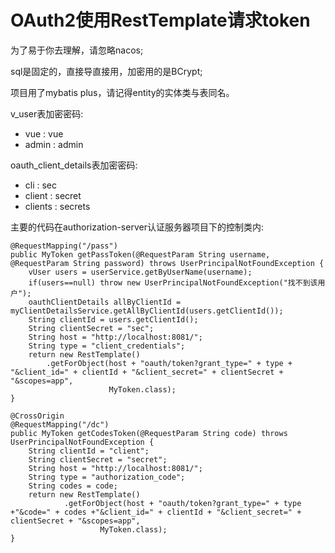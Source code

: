 # OAuth2使用RestTemplate请求token
为了易于你去理解，请忽略nacos;

sql是固定的，直接导直接用，加密用的是BCrypt;

项目用了mybatis plus，请记得entity的实体类与表同名。


v_user表加密密码:
  - vue : vue
  - admin : admin


oauth_client_details表加密密码:
  - cli : sec
  - client : secret
  - clients : secrets


主要的代码在authorization-server认证服务器项目下的控制类内:

    @RequestMapping("/pass")
    public MyToken getPassToken(@RequestParam String username, @RequestParam String password) throws UserPrincipalNotFoundException {
        vUser users = userService.getByUserName(username);
        if(users==null) throw new UserPrincipalNotFoundException("找不到该用户");
        oauthClientDetails allByClientId = myClientDetailsService.getAllByClientId(users.getClientId());
        String clientId = users.getClientId();
        String clientSecret = "sec";
        String host = "http://localhost:8081/";
        String type = "client_credentials";
        return new RestTemplate()
            .getForObject(host + "oauth/token?grant_type=" + type + "&client_id=" + clientId + "&client_secret=" + clientSecret + "&scopes=app",
                          MyToken.class);
    }

    @CrossOrigin
    @RequestMapping("/dc")
    public MyToken getCodesToken(@RequestParam String code) throws UserPrincipalNotFoundException {
        String clientId = "client";
        String clientSecret = "secret";
        String host = "http://localhost:8081/";
        String type = "authorization_code";
        String codes = code;
        return new RestTemplate()
                .getForObject(host + "oauth/token?grant_type=" + type +"&code=" + codes +"&client_id=" + clientId + "&client_secret=" + clientSecret + "&scopes=app",
                        MyToken.class);
    }
